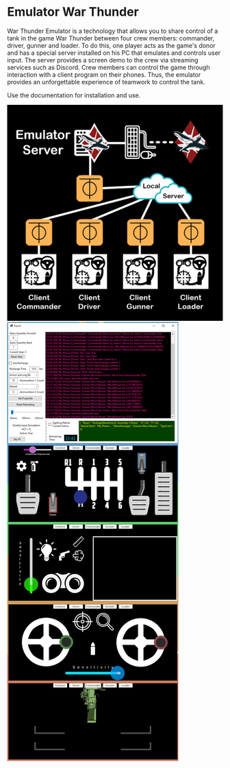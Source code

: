 # Emulator War Thunder

War Thunder Emulator is a technology that allows you to share control of a tank in the game War Thunder between four crew members: commander, driver, gunner and loader. To do this, one player acts as the game's donor and has a special server installed on his PC that emulates and controls user input. The server provides a screen demo to the crew via streaming services such as Discord. Crew members can control the game through interaction with a client program on their phones. Thus, the emulator provides an unforgettable experience of teamwork to control the tank.

Use the documentation for installation and use.

![Image alt](https://github.com/Lesuut/Emulator-War-Thunder_Installer/blob/main/Imgs/Publication%20Emulator%20Scheme.png)
![Image alt](https://github.com/Lesuut/Emulator-War-Thunder_Installer/blob/main/Imgs/Leafletpng.png)
